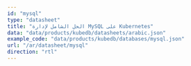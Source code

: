 ```yaml
---
id: "mysql"
type: "datasheet"
title: "الحل الشامل لإدارة MySQL على Kubernetes"
data: "data/products/kubedb/datasheets/arabic.json"
example_code: "data/products/kubedb/databases/mysql.json"
url: "/ar/datasheet/mysql"
direction: "rtl"
---
```

